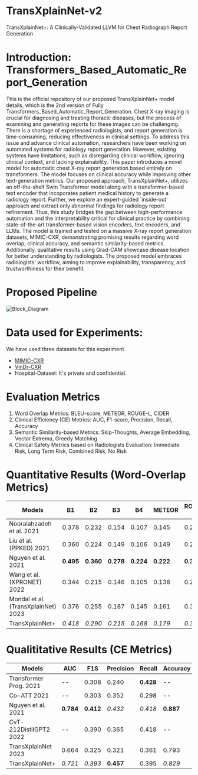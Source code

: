# TransXplainNet-v2
TransXplainNet+: A Clinically-Validated LLVM for Chest Radiograph Report Generation


# Introduction: Transformers_Based_Automatic_Report_Generation
This is the official repository of our proposed TransXplainNet+ model details, which is the 2nd version of Fully Transformers_Based_Automatic_Report_Generation. Chest X-ray imaging is crucial for diagnosing and treating thoracic diseases, but the process of examining and generating reports for these images can be challenging. There is a shortage of experienced radiologists, and report generation is time-consuming, reducing effectiveness in clinical settings. To address this issue and advance clinical automation, researchers have been working on automated systems for radiology report generation. However, existing systems have limitations, such as disregarding clinical workflow, ignoring clinical context, and lacking explainability. This paper introduces a novel model for automatic chest X-ray report generation based entirely on transformers. The model focuses on clinical accuracy while improving other text-generation metrics. Our proposed approach, TransXplainNet+, utilizes an off-the-shelf Swin Transformer model along with a transformer-based text encoder that incoporates patient medical history to generate a radiology report. Further, we explore an expert-guided `inside-out' approach and extract only abnormal findings for radiology report refinement. Thus, this study bridges the gap between high-performance automation and the interpretability critical for clinical practice by combining state-of-the-art transformer-based vision encoders, text encoders, and LLMs. The model is trained and tested on a massive X-ray report generation datasets, MIMIC-CXR, demonstrating promising results regarding word overlap, clinical accuracy, and semantic similarity-based metrics. Additionally, qualitative results using Grad-CAM showcase disease location for better understanding by radiologists. The proposed model embraces radiologists' workflow, aiming to improve explainability, transparency, and trustworthiness for their benefit.

# Proposed Pipeline
![Block_Diagram](https://github.com/user-attachments/assets/0100a072-0d41-4387-82c9-e5cf3db32867)


# Data used for Experiments: 

We have used three datasets for this experiment.
  - [MIMIC-CXR](https://physionet.org/content/mimiciii-demo/1.4/)
  - [VinDr-CXR](https://vindr.ai/datasets/cxr)
  - Hospital-Dataset: It's private and confidential.

# Evaluation Metrics 
1. Word Overlap Metrics: BLEU-score, METEOR, ROUGE-L, CIDER
2. Clinical Efficiency (CE) Metrics: AUC, F1-score, Precision, Recall, Accuracy
3. Semantic Similarity-based Metrics: Skip-Thoughts, Average Embedding, Vector Extrema, Greedy Matching
4. Clinical Safety Metrics based on Radiologists Evaluation: Immediate Risk, Long Term Risk, Combined Risk, No Risk

# Quantitative Results (Word-Overlap Metrics)

| **Models**                             | **B1**   | **B2**   | **B3**   | **B4**   | **METEOR** | **ROUGE-L** | **CIDER**    |
|----------------------------------------|----------|----------|----------|----------|------------|-------------|--------------|
| Nooralahzadeh et al. 2021             | 0.378    | 0.232    | 0.154    | 0.107    | 0.145      | 0.272       | --           |
| Liu et al. (PPKED) 2021                         | 0.360    | 0.224    | 0.149    | 0.106    | 0.149      | 0.284       | --           |
| Nguyen et al. 2021                  | **0.495**| **0.360**| **0.278**| **0.224**| **0.222**  | **0.390**   | --           |
| Wang et al. (XPRONET) 2022                        | 0.344    | 0.215    | 0.146    | 0.105    | 0.138      | 0.279       | --           |
| Mondal et al. (TransXplainNet) 2023                | 0.376    | 0.255    | 0.187    | 0.145    | 0.161      | 0.310       | _0.219_      |
| TransXplainNet+                        | _0.418_  | _0.290_  | _0.215_  | _0.168_  | _0.179_    | _0.330_     | **0.279**    |

# Qualititative Results (CE Metrics)

| **Models**                             | **AUC**   | **F1S**  | **Precision** | **Recall**  | **Accuracy** | **ST**    | **AE**    | **VE**    | **GM**    |
|----------------------------------------|-----------|----------|---------------|-------------|--------------|-----------|-----------|-----------|-----------|
| Transformer Prog. 2021              | --        | 0.308    | 0.240         | **0.428**   | --           | --        | --        | --        | --        |
| Co-ATT 2021                        | --        | 0.303    | 0.352         | 0.298       | --           | --        | --        | --        | --        |
| Nguyen et al. 2021                 | **0.784** | **0.412**| _0.432_       | _0.418_     | **0.887**    | --        | --        | --        | --        |
| CvT-212DistilGPT2 2022             | --        | 0.390    | 0.365         | 0.418       | --           | --        | --        | --        | --        |
| TransXplainNet 2023                | 0.664     | 0.325    | 0.321         | 0.361       | 0.793        | _0.738_   | _0.937_   | _0.508_   | _0.765_   |
| TransXplainNet+                        | _0.721_   | _0.393_  | **0.457**     | 0.395       | _0.829_      | **0.744** | **0.945** | **0.533** | **0.781** |
